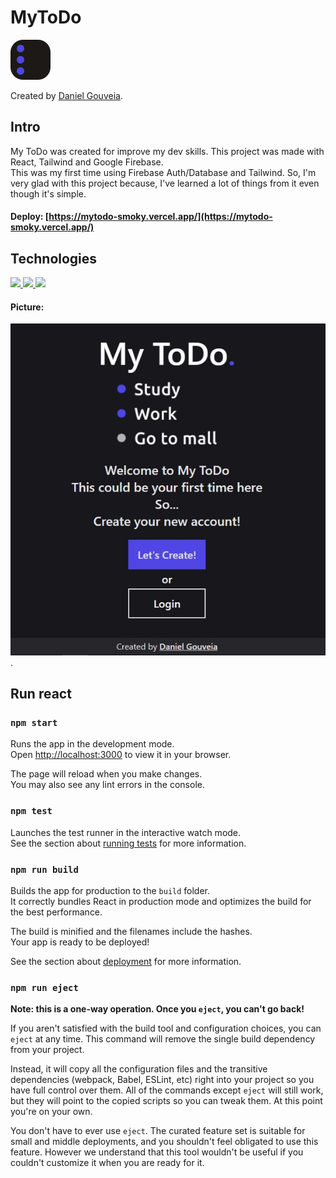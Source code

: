 # MyToDo
![My ToDo Favicon](./public/favicon.svg "My ToDo") 

Created by [Daniel Gouveia](https://www.linkedin.com/in/daniel-barbosa-425036220/).

## Intro

My ToDo was created for improve my dev skills.
This project was made with React, Tailwind and Google Firebase.
<br/>
This was my first time using Firebase Auth/Database and Tailwind.
So, I'm very glad with this project because, I've learned a lot of things
from it even though it's simple.

#### Deploy: [https://mytodo-smoky.vercel.app/](https://mytodo-smoky.vercel.app/)

## Technologies

  <a href="https://github.com/DanielGouveiah">
    <img src="https://skills.thijs.gg/icons?i=react"/>
  </a>

  <a href="https://github.com/DanielGouveiah">
    <img src="https://skills.thijs.gg/icons?i=firebase"/>
  </a>

  <a href="https://github.com/DanielGouveiah">
    <img src="https://skills.thijs.gg/icons?i=tailwind"/>
  </a>

#### Picture:

![My ToDo picture](./project-img.jpg "My ToDo picture").

## Run react

### `npm start`

Runs the app in the development mode.\
Open [http://localhost:3000](http://localhost:3000) to view it in your browser.

The page will reload when you make changes.\
You may also see any lint errors in the console.

### `npm test`

Launches the test runner in the interactive watch mode.\
See the section about [running tests](https://facebook.github.io/create-react-app/docs/running-tests) for more information.

### `npm run build`

Builds the app for production to the `build` folder.\
It correctly bundles React in production mode and optimizes the build for the best performance.

The build is minified and the filenames include the hashes.\
Your app is ready to be deployed!

See the section about [deployment](https://facebook.github.io/create-react-app/docs/deployment) for more information.

### `npm run eject`

**Note: this is a one-way operation. Once you `eject`, you can't go back!**

If you aren't satisfied with the build tool and configuration choices, you can `eject` at any time. This command will remove the single build dependency from your project.

Instead, it will copy all the configuration files and the transitive dependencies (webpack, Babel, ESLint, etc) right into your project so you have full control over them. All of the commands except `eject` will still work, but they will point to the copied scripts so you can tweak them. At this point you're on your own.

You don't have to ever use `eject`. The curated feature set is suitable for small and middle deployments, and you shouldn't feel obligated to use this feature. However we understand that this tool wouldn't be useful if you couldn't customize it when you are ready for it.
